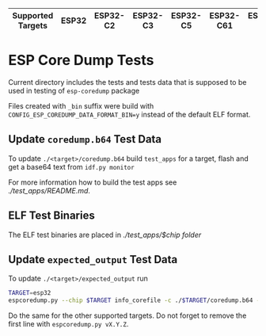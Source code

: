 | Supported Targets | ESP32 | ESP32-C2 | ESP32-C3 | ESP32-C5 | ESP32-C61 | ESP32-C6 | ESP32-H2 | ESP32-H21 | ESP32-H4 | ESP32-S2 | ESP32-S3 | ESP32-P4 |
| ----------------- | ----- | -------- | -------- | -------- | --------- | -------- | -------- | --------- | -------- | -------- | -------- | -------- |

# ESP Core Dump Tests

Current directory includes the tests and tests data that is supposed to be used in testing of `esp-coredump` package

Files created with `_bin` suffix were build with `CONFIG_ESP_COREDUMP_DATA_FORMAT_BIN=y` instead of the default ELF format.

## Update `coredump.b64` Test Data

To update `./<target>/coredump.b64` build `test_apps` for a target, flash and get a base64 text from `idf.py monitor`

For more information how to build the test apps see _./test_apps/README.md_.

## ELF Test Binaries

The ELF test binaries are placed in _./test_apps/$chip folder_

## Update `expected_output` Test Data

To update `./<target>/expected_output` run

```sh
TARGET=esp32
espcoredump.py --chip $TARGET info_corefile -c ./$TARGET/coredump.b64 -t b64 -m ./test_apps/build/test_core_dump.elf > ./$TARGET/expected_output
```

Do the same for the other supported targets. Do not forget to remove the first line with `espcoredump.py vX.Y.Z`.
